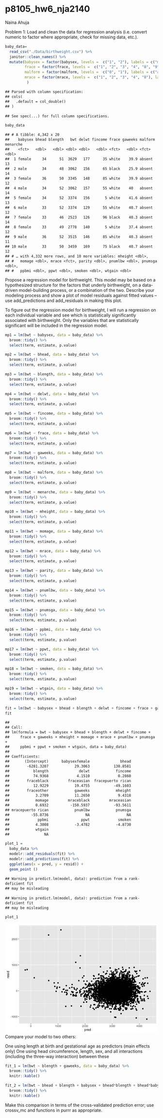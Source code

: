 p8105\_hw6\_nja2140
================
Naina Ahuja

Problem 1: Load and clean the data for regression analysis (i.e. convert
numeric to factor where appropriate, check for missing data, etc.).

``` r
baby_data=
  read_csv("./Data/birthweight.csv") %>% 
  janitor::clean_names() %>%
  mutate(babysex = factor(babysex, levels =  c("1", "2"), labels = c("male", "female")),
         frace = factor(frace, levels =  c("1", "2", "3", "4", "8", "9"), labels = c("white", "black", "asian", "puerto rican", "other", "unknown")),
         malform = factor(malform, levels =  c("0", "1"), labels = c("absent", "present")),
         mrace = factor(mrace, levels =  c("1", "2", "3", "4", "8"), labels = c("white", "black", "asian", "puerto rican", "other"))
          )
```

    ## Parsed with column specification:
    ## cols(
    ##   .default = col_double()
    ## )

    ## See spec(...) for full column specifications.

``` r
baby_data
```

    ## # A tibble: 4,342 x 20
    ##    babysex bhead blength   bwt delwt fincome frace gaweeks malform menarche
    ##    <fct>   <dbl>   <dbl> <dbl> <dbl>   <dbl> <fct>   <dbl> <fct>      <dbl>
    ##  1 female     34      51  3629   177      35 white    39.9 absent        13
    ##  2 male       34      48  3062   156      65 black    25.9 absent        14
    ##  3 female     36      50  3345   148      85 white    39.9 absent        12
    ##  4 male       34      52  3062   157      55 white    40   absent        14
    ##  5 female     34      52  3374   156       5 white    41.6 absent        13
    ##  6 male       33      52  3374   129      55 white    40.7 absent        12
    ##  7 female     33      46  2523   126      96 black    40.3 absent        14
    ##  8 female     33      49  2778   140       5 white    37.4 absent        12
    ##  9 male       36      52  3515   146      85 white    40.3 absent        11
    ## 10 male       33      50  3459   169      75 black    40.7 absent        12
    ## # … with 4,332 more rows, and 10 more variables: mheight <dbl>,
    ## #   momage <dbl>, mrace <fct>, parity <dbl>, pnumlbw <dbl>, pnumsga <dbl>,
    ## #   ppbmi <dbl>, ppwt <dbl>, smoken <dbl>, wtgain <dbl>

Propose a regression model for birthweight. This model may be based on a
hypothesized structure for the factors that underly birthweight, on a
data-driven model-building process, or a combination of the two.
Describe your modeling process and show a plot of model residuals
against fitted values – use add\_predictions and add\_residuals in
making this plot.

To figure out the regression model for birthweight, I will run a
regression on each individual variable and see which is statistically
significantly associated with birthweight. Only the variables that are
statistically significant will be included in the regression model.

``` r
mp1 = lm(bwt ~ babysex, data = baby_data) %>% 
  broom::tidy() %>% 
  select(term, estimate, p.value) 
```

``` r
mp2 = lm(bwt ~ bhead, data = baby_data) %>% 
  broom::tidy() %>% 
  select(term, estimate, p.value) 
```

``` r
mp3 = lm(bwt ~ blength, data = baby_data) %>% 
  broom::tidy() %>% 
  select(term, estimate, p.value) 
```

``` r
mp4 = lm(bwt ~ delwt, data = baby_data) %>% 
  broom::tidy() %>% 
  select(term, estimate, p.value) 
```

``` r
mp5 = lm(bwt ~ fincome, data = baby_data) %>% 
  broom::tidy() %>% 
  select(term, estimate, p.value) 
```

``` r
mp6 = lm(bwt ~ frace, data = baby_data) %>% 
  broom::tidy() %>% 
  select(term, estimate, p.value) 
```

``` r
mp7 = lm(bwt ~ gaweeks, data = baby_data) %>% 
  broom::tidy() %>% 
  select(term, estimate, p.value) 
```

``` r
mp8 = lm(bwt ~ malform, data = baby_data) %>% 
  broom::tidy() %>% 
  select(term, estimate, p.value) 
```

``` r
mp9 = lm(bwt ~ menarche, data = baby_data) %>% 
  broom::tidy() %>% 
  select(term, estimate, p.value) 
```

``` r
mp10 = lm(bwt ~ mheight, data = baby_data) %>% 
  broom::tidy() %>% 
  select(term, estimate, p.value) 
```

``` r
mp11 = lm(bwt ~ momage, data = baby_data) %>% 
  broom::tidy() %>% 
  select(term, estimate, p.value) 
```

``` r
mp12 = lm(bwt ~ mrace, data = baby_data) %>% 
  broom::tidy() %>% 
  select(term, estimate, p.value) 
```

``` r
mp13 = lm(bwt ~ parity, data = baby_data) %>% 
  broom::tidy() %>% 
  select(term, estimate, p.value) 
```

``` r
mp14 = lm(bwt ~ pnumlbw, data = baby_data) %>% 
  broom::tidy() %>% 
  select(term, estimate, p.value) 
```

``` r
mp15 = lm(bwt ~ pnumsga, data = baby_data) %>% 
  broom::tidy() %>% 
  select(term, estimate, p.value) 
```

``` r
mp16 = lm(bwt ~ ppbmi, data = baby_data) %>% 
  broom::tidy() %>% 
  select(term, estimate, p.value) 
```

``` r
mp17 = lm(bwt ~ ppwt, data = baby_data) %>% 
  broom::tidy() %>% 
  select(term, estimate, p.value) 
```

``` r
mp18 = lm(bwt ~ smoken, data = baby_data) %>% 
  broom::tidy() %>% 
  select(term, estimate, p.value) 
```

``` r
mp19 = lm(bwt ~ wtgain, data = baby_data) %>% 
  broom::tidy() %>% 
  select(term, estimate, p.value) 
```

``` r
fit = lm(bwt ~ babysex + bhead + blength + delwt + fincome + frace + gaweeks + mheight + momage + mrace + pnumlbw + pnumsga + ppbmi + ppwt + smoken + wtgain, data = baby_data) 
fit
```

    ## 
    ## Call:
    ## lm(formula = bwt ~ babysex + bhead + blength + delwt + fincome + 
    ##     frace + gaweeks + mheight + momage + mrace + pnumlbw + pnumsga + 
    ##     ppbmi + ppwt + smoken + wtgain, data = baby_data)
    ## 
    ## Coefficients:
    ##       (Intercept)      babysexfemale              bhead  
    ##        -6281.3207            29.3063           130.8581  
    ##           blength              delwt            fincome  
    ##           74.9368             4.1510             0.2860  
    ##        fraceblack         fraceasian  fracepuerto rican  
    ##           12.9229            19.4755           -49.1603  
    ##        fraceother            gaweeks            mheight  
    ##            3.2709            11.2650             9.4318  
    ##            momage         mraceblack         mraceasian  
    ##            0.6932          -150.5937           -93.5611  
    ## mracepuerto rican            pnumlbw            pnumsga  
    ##          -55.8736                 NA                 NA  
    ##             ppbmi               ppwt             smoken  
    ##            4.3008            -3.4782            -4.8730  
    ##            wtgain  
    ##                NA

``` r
plot_1 = 
  baby_data %>% 
  modelr::add_residuals(fit) %>% 
  modelr::add_predictions(fit) %>% 
  ggplot(aes(x = pred, y = resid)) +
  geom_point ()
```

    ## Warning in predict.lm(model, data): prediction from a rank-deficient fit
    ## may be misleading
    
    ## Warning in predict.lm(model, data): prediction from a rank-deficient fit
    ## may be misleading

``` r
plot_1
```

![](p8105_hw6_nja2140_files/figure-gfm/unnamed-chunk-22-1.png)<!-- -->
Compare your model to two others:

One using length at birth and gestational age as predictors (main
effects only) One using head circumference, length, sex, and all
interactions (including the three-way interaction) between these

``` r
fit_1 = lm(bwt ~ blength + gaweeks, data = baby_data) %>% 
  broom::tidy() %>% 
  knitr::kable()
```

``` r
fit_2 = lm(bwt ~ bhead + blength + babysex + bhead*blength + bhead*babysex + babysex*blength + bhead*blength*babysex, data = baby_data) %>% 
  broom::tidy() %>% 
  knitr::kable()
```

Make this comparison in terms of the cross-validated prediction error;
use crossv\_mc and functions in purrr as appropriate.

